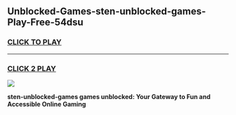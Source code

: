 
## Unblocked-Games-sten-unblocked-games-Play-Free-54dsu
<h3>
<a href="https://premium76.site?title=sten-unblocked-games&ref=22A">CLICK TO PLAY</a></h3>
<hr>

<h3>
<a href="https://premium76.site?title=sten-unblocked-games&ref=22A">CLICK 2 PLAY</a>
  
</h3>

<a href="https://premium76.site?title=sten-unblocked-games&ref=22A"><img src="https://clearcache.store/games.png"></a>


**sten-unblocked-games games unblocked: Your Gateway to Fun and Accessible Online Gaming**
